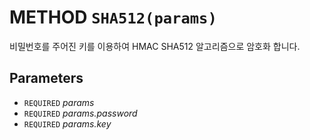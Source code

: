 # METHOD `SHA512(params)`
비밀번호를 주어진 키를 이용하여 HMAC SHA512 알고리즘으로 암호화 합니다.

## Parameters
* `REQUIRED` *params*
* `REQUIRED` *params.password*
* `REQUIRED` *params.key*
